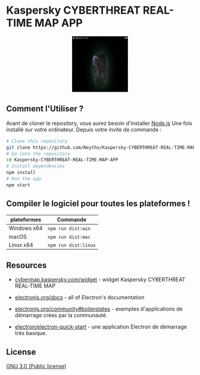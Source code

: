# Kaspersky CYBERTHREAT REAL-TIME MAP APP

<p align="center"><img src="/app/assets/img/capture.png" width="150px" height="150px" alt=""></p>


## Comment l'Utiliser ?

Avant de cloner le repository, vous aurez besoin d'installer [Node.js](https://nodejs.org/fr/download/)  Une fois installé sur votre ordinateur. Depuis votre invite de commande :

```bash
# Clone this repository
git clone https://github.com/Neytho/Kaspersky-CYBERTHREAT-REAL-TIME-MAP.git
# Go into the repository
cd Kaspersky-CYBERTHREAT-REAL-TIME-MAP-APP
# Install dependencies
npm install
# Run the app
npm start
```

## Compiler le logiciel pour toutes les plateformes !

| plateformes | Commande             |
| ----------- | -------------------- |
| Windows x64 | `npm run dist:win`   |
| macOS       | `npm run dist:mac`   |
| Linux x64   | `npm run dist:linux` |


## Resources

- [cybermap.kaspersky.com/widget](https://cybermap.kaspersky.com/widget/) - widget Kaspersky CYBERTHREAT REAL-TIME MAP

- [electronjs.org/docs](https://electronjs.org/docs) - all of Electron's documentation

- [electronjs.org/community#boilerplates](https://electronjs.org/community#boilerplates) - exemples d'applications de démarrage crées par la communauté.

- [electron/electron-quick-start](https://github.com/electron/electron-quick-start) - une application Electron de démarrage très basique.



## License

[GNU 3.0 (Public license)](LICENSE.md)
